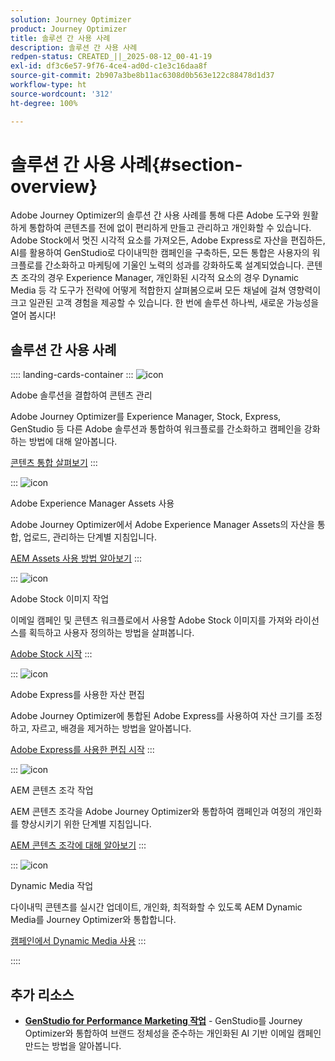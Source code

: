 ```yaml
---
solution: Journey Optimizer
product: Journey Optimizer
title: 솔루션 간 사용 사례
description: 솔루션 간 사용 사례
redpen-status: CREATED_||_2025-08-12_00-41-19
exl-id: df3c6e57-9f76-4ce4-ad0d-c1e3c16daa8f
source-git-commit: 2b907a3be8b11ac6308d0b563e122c88478d1d37
workflow-type: ht
source-wordcount: '312'
ht-degree: 100%

---
```


# 솔루션 간 사용 사례{#section-overview}

Adobe Journey Optimizer의 솔루션 간 사용 사례를 통해 다른 Adobe 도구와 원활하게 통합하여 콘텐츠를 전에 없이 편리하게 만들고 관리하고 개인화할 수 있습니다. Adobe Stock에서 멋진 시각적 요소를 가져오든, Adobe Express로 자산을 편집하든, AI를 활용하여 GenStudio로 다이내믹한 캠페인을 구축하든, 모든 통합은 사용자의 워크플로를 간소화하고 마케팅에 기울인 노력의 성과를 강화하도록 설계되었습니다. 콘텐츠 조각의 경우 Experience Manager, 개인화된 시각적 요소의 경우 Dynamic Media 등 각 도구가 전략에 어떻게 적합한지 살펴봄으로써 모든 채널에 걸쳐 영향력이 크고 일관된 고객 경험을 제공할 수 있습니다. 한 번에 솔루션 하나씩, 새로운 가능성을 열어 봅시다!

## 솔루션 간 사용 사례

:::: landing-cards-container
:::
![icon](https://cdn.experienceleague.adobe.com/icons/puzzle-piece.svg?lang=ko)

Adobe 솔루션을 결합하여 콘텐츠 관리

Adobe Journey Optimizer를 Experience Manager, Stock, Express, GenStudio 등 다른 Adobe 솔루션과 통합하여 워크플로를 간소화하고 캠페인을 강화하는 방법에 대해 알아봅니다.

[콘텐츠 통합 살펴보기](../using/integrations/content-integrations.md)
:::

:::
![icon](https://cdn.experienceleague.adobe.com/icons/screwdriver-wrench.svg?lang=ko)

Adobe Experience Manager Assets 사용

Adobe Journey Optimizer에서 Adobe Experience Manager Assets의 자산을 통합, 업로드, 관리하는 단계별 지침입니다.

[AEM Assets 사용 방법 알아보기](../using/integrations/assets.md)
:::

:::
![icon](https://cdn.experienceleague.adobe.com/icons/images.svg?lang=ko)

Adobe Stock 이미지 작업

이메일 캠페인 및 콘텐츠 워크플로에서 사용할 Adobe Stock 이미지를 가져와 라이선스를 획득하고 사용자 정의하는 방법을 살펴봅니다.

[Adobe Stock 시작](../using/integrations/stock.md)
:::

:::
![icon](https://cdn.experienceleague.adobe.com/icons/pencil-ruler.svg?lang=ko)

Adobe Express를 사용한 자산 편집

Adobe Journey Optimizer에 통합된 Adobe Express를 사용하여 자산 크기를 조정하고, 자르고, 배경을 제거하는 방법을 알아봅니다.

[Adobe Express를 사용한 편집 시작](../using/integrations/express.md)
:::

:::
![icon](https://cdn.experienceleague.adobe.com/icons/code-branch.svg?lang=ko)

AEM 콘텐츠 조각 작업

AEM 콘텐츠 조각을 Adobe Journey Optimizer와 통합하여 캠페인과 여정의 개인화를 향상시키기 위한 단계별 지침입니다.

[AEM 콘텐츠 조각에 대해 알아보기](../using/integrations/aem-fragments.md)
:::

:::
![icon](https://cdn.experienceleague.adobe.com/icons/bullseye.svg?lang=ko)

Dynamic Media 작업

다이내믹 콘텐츠를 실시간 업데이트, 개인화, 최적화할 수 있도록 AEM Dynamic Media를 Journey Optimizer와 통합합니다.

[캠페인에서 Dynamic Media 사용](../using/integrations/aem-dynamic.md)
:::

::::


## 추가 리소스

- **[GenStudio for Performance Marketing 작업](../using/integrations/genstudio.md)** - GenStudio를 Journey Optimizer와 통합하여 브랜드 정체성을 준수하는 개인화된 AI 기반 이메일 캠페인 만드는 방법을 알아봅니다.
